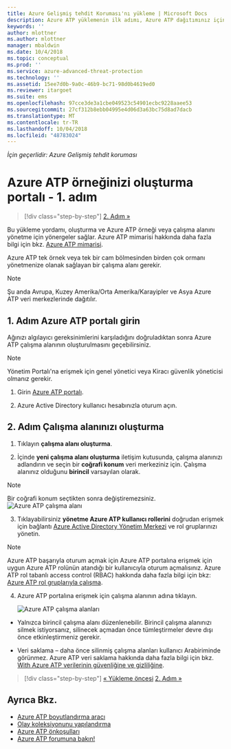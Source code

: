 ```yaml
---
title: Azure Gelişmiş tehdit Koruması'nı yükleme | Microsoft Docs
description: Azure ATP yüklemenin ilk adımı, Azure ATP dağıtımınız için örneği oluşturmanızı gerektirir.
keywords: ''
author: mlottner
ms.author: mlottner
manager: mbaldwin
ms.date: 10/4/2018
ms.topic: conceptual
ms.prod: ''
ms.service: azure-advanced-threat-protection
ms.technology: ''
ms.assetid: 15ee7d0b-9a0c-46b9-bc71-98d0b4619ed0
ms.reviewer: itargoet
ms.suite: ems
ms.openlocfilehash: 97cce3de3a1cbe049523c54901ecbc9228aaee53
ms.sourcegitcommit: 27cf312b8ebb04995e4d06d3a63bc75d8ad7dacb
ms.translationtype: MT
ms.contentlocale: tr-TR
ms.lasthandoff: 10/04/2018
ms.locfileid: "48783024"
---
```

*İçin geçerlidir: Azure Gelişmiş tehdit koruması*


# <a name="creating-your-azure-atp-instance-in-the-portal---step-1"></a>Azure ATP örneğinizi oluşturma portalı - 1. adım

> [!div class="step-by-step"]
> [2. Adım »](install-atp-step2.md)

Bu yükleme yordamı, oluşturma ve Azure ATP örneği veya çalışma alanını yönetme için yönergeler sağlar. Azure ATP mimarisi hakkında daha fazla bilgi için bkz. [Azure ATP mimarisi](atp-architecture.md).

Azure ATP tek örnek veya tek bir cam bölmesinden birden çok ormanı yönetmenize olanak sağlayan bir çalışma alanı gerekir. 

> [!NOTE]
> Şu anda Avrupa, Kuzey Amerika/Orta Amerika/Karayipler ve Asya Azure ATP veri merkezlerinde dağıtılır.

## <a name="step-1-enter-the-azure-atp-portal"></a>1. Adım Azure ATP portalı girin

Ağınızı algılayıcı gereksinimlerini karşıladığını doğruladıktan sonra Azure ATP çalışma alanının oluşturulmasını geçebilirsiniz.

> [!NOTE]
>Yönetim Portalı'na erişmek için genel yönetici veya Kiracı güvenlik yöneticisi olmanız gerekir.


1.  Girin [Azure ATP portalı](https://portal.atp.azure.com).

2.  Azure Active Directory kullanıcı hesabınızla oturum açın.

## <a name="step-2-create-your-workspace"></a>2. Adım Çalışma alanınızı oluşturma

1. Tıklayın **çalışma alanı oluşturma**.

2. İçinde **yeni çalışma alanı oluşturma** iletişim kutusunda, çalışma alanınızı adlandırın ve seçin bir **coğrafi konum** veri merkeziniz için. Çalışma alanınız olduğunu **birincil** varsayılan olarak. 
 > [!NOTE]
 > Bir coğrafi konum seçtikten sonra değiştiremezsiniz.
    ![Azure ATP çalışma alanı](media/create-workspace.png)

3. Tıklayabilirsiniz **yönetme Azure ATP kullanıcı rollerini** doğrudan erişmek için bağlantı [Azure Active Directory Yönetim Merkezi](https://docs.microsoft.com/azure/active-directory/active-directory-assign-admin-roles-azure-portal) ve rol gruplarınızı yönetin.

 > [!NOTE]
 > Azure ATP başarıyla oturum açmak için Azure ATP portalına erişmek için uygun Azure ATP rolünün atandığı bir kullanıcıyla oturum açmalısınız. Azure ATP rol tabanlı access control (RBAC) hakkında daha fazla bilgi için bkz: [Azure ATP rol gruplarıyla çalışma](atp-role-groups.md).

4. Azure ATP portalına erişmek için çalışma alanının adına tıklayın.

    ![Azure ATP çalışma alanları](media/atp-workspaces.png)

- Yalnızca birincil çalışma alanı düzenlenebilir. Birincil çalışma alanınızı silmek istiyorsanız, silinecek açmadan önce tümleştirmeler devre dışı önce etkinleştirmeniz gerekir.

- Veri saklama – daha önce silinmiş çalışma alanları kullanıcı Arabiriminde görünmez. Azure ATP veri saklama hakkında daha fazla bilgi için bkz. [With Azure ATP verilerinin güvenliğine ve gizliliğine](atp-privacy-compliance.md).


>[!div class="step-by-step"]
[« Yükleme öncesi](atp-prerequisites.md)
[2. Adım »](install-atp-step2.md)



## <a name="see-also"></a>Ayrıca Bkz.
- [Azure ATP boyutlandırma aracı](http://aka.ms/aatpsizingtool)
- [Olay koleksiyonunu yapılandırma](configure-event-collection.md)
- [Azure ATP önkoşulları](atp-prerequisites.md)
- [Azure ATP forumuna bakın!](https://aka.ms/azureatpcommunity)
